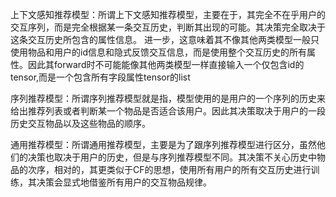 上下文感知推荐模型：所谓上下文感知推荐模型，主要在于，其完全不在乎用户的交互序列，而是完全根据某一条交互历史，判断其出现的可能。其决策完全取决于这条交互历史所包含的属性信息。
进一步，这意味着其不像其他两类模型一般只使用物品和用户的id信息和隐式反馈交互信息，而是使用整个交互历史的所有属性。因此其forward时不可能能像其他两类模型一样直接输入一个仅包含id的tensor,而是一个包含所有字段属性tensor的list

序列推荐模型：所谓序列推荐模型就是指，模型使用的是用户的一个序列的历史来给出推荐列表或者判断某一个物品是否适合该用户。因此其决策取决于用户的一段历史交互物品以及这些物品的顺序。

通用推荐模型：所谓通用推荐模型，主要是为了跟序列推荐模型进行区分，虽然他们的决策也取决于用户的历史，但是与序列推荐模型不同。其决策不关心历史中物品的次序，相对的，其更类似于CF的思想，使用所有用户的所有交互历史进行训练，其决策会显式地借鉴所有用户的交互物品规律。